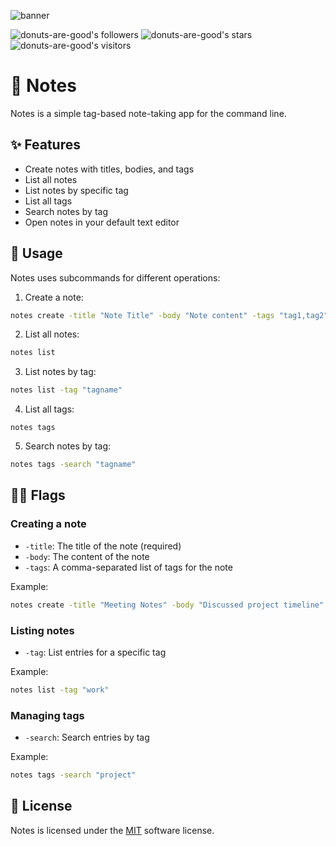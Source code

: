 ![banner](https://github.com/user-attachments/assets/64eff8ee-27a5-49f4-a173-0f08b0abe551)

![donuts-are-good's followers](https://img.shields.io/github/followers/donuts-are-good?&color=555&style=for-the-badge&label=followers) ![donuts-are-good's stars](https://img.shields.io/github/stars/donuts-are-good?affiliations=OWNER%2CCOLLABORATOR&color=555&style=for-the-badge) ![donuts-are-good's visitors](https://komarev.com/ghpvc/?username=donuts-are-good&color=555555&style=for-the-badge&label=visitors)


# 📝 Notes

Notes is a simple tag-based note-taking app for the command line.

## ✨ Features

- Create notes with titles, bodies, and tags
- List all notes
- List notes by specific tag
- List all tags
- Search notes by tag
- Open notes in your default text editor

## 🚀 Usage

Notes uses subcommands for different operations:

1. Create a note:
```bash
notes create -title "Note Title" -body "Note content" -tags "tag1,tag2"
```

2. List all notes:
```bash
notes list
```

3. List notes by tag:
```bash
notes list -tag "tagname"
```

4. List all tags:
```
notes tags
```

5. Search notes by tag:
```bash
notes tags -search "tagname"
```

## 🏴‍☠️ Flags

### Creating a note

- `-title`: The title of the note (required)
- `-body`: The content of the note
- `-tags`: A comma-separated list of tags for the note

Example:
```bash
notes create -title "Meeting Notes" -body "Discussed project timeline" -tags "work,project"
```

### Listing notes

- `-tag`: List entries for a specific tag

Example:

```bash
notes list -tag "work"
```


### Managing tags

- `-search`: Search entries by tag

Example:
```bash
notes tags -search "project"
```

## 📜 License

Notes is licensed under the [MIT](https://opensource.org/licenses/MIT) software license. 

